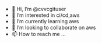 - 👋 Hi, I’m @cvvcgituser
- 👀 I’m interested in ci/cd,aws
- 🌱 I’m currently learning aws
- 💞️ I’m looking to collaborate on aws
- 📫 How to reach me ...

<!---
cvvcgituser/cvvcgituser is a ✨ special ✨ repository because its `README.md` (this file) appears on your GitHub profile.
You can click the Preview link to take a look at your changes.
--->
